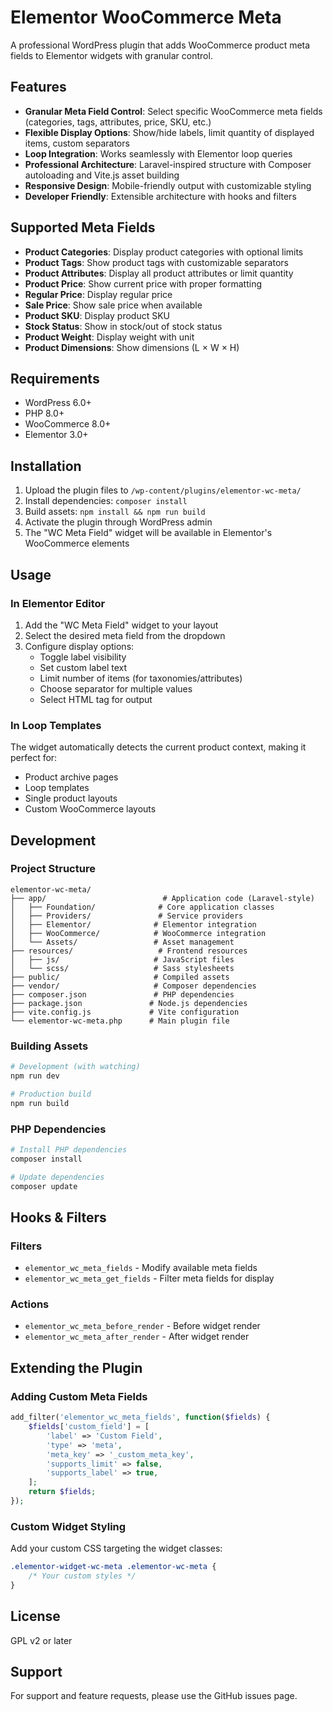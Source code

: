 # Elementor WooCommerce Meta

A professional WordPress plugin that adds WooCommerce product meta fields to Elementor widgets with granular control.

## Features

- **Granular Meta Field Control**: Select specific WooCommerce meta fields (categories, tags, attributes, price, SKU, etc.)
- **Flexible Display Options**: Show/hide labels, limit quantity of displayed items, custom separators
- **Loop Integration**: Works seamlessly with Elementor loop queries
- **Professional Architecture**: Laravel-inspired structure with Composer autoloading and Vite.js asset building
- **Responsive Design**: Mobile-friendly output with customizable styling
- **Developer Friendly**: Extensible architecture with hooks and filters

## Supported Meta Fields

- **Product Categories**: Display product categories with optional limits
- **Product Tags**: Show product tags with customizable separators  
- **Product Attributes**: Display all product attributes or limit quantity
- **Product Price**: Show current price with proper formatting
- **Regular Price**: Display regular price
- **Sale Price**: Show sale price when available
- **Product SKU**: Display product SKU
- **Stock Status**: Show in stock/out of stock status
- **Product Weight**: Display weight with unit
- **Product Dimensions**: Show dimensions (L × W × H)

## Requirements

- WordPress 6.0+
- PHP 8.0+
- WooCommerce 8.0+
- Elementor 3.0+

## Installation

1. Upload the plugin files to `/wp-content/plugins/elementor-wc-meta/`
2. Install dependencies: `composer install`
3. Build assets: `npm install && npm run build`
4. Activate the plugin through WordPress admin
5. The "WC Meta Field" widget will be available in Elementor's WooCommerce elements

## Usage

### In Elementor Editor

1. Add the "WC Meta Field" widget to your layout
2. Select the desired meta field from the dropdown
3. Configure display options:
   - Toggle label visibility
   - Set custom label text
   - Limit number of items (for taxonomies/attributes)
   - Choose separator for multiple values
   - Select HTML tag for output

### In Loop Templates

The widget automatically detects the current product context, making it perfect for:
- Product archive pages
- Loop templates
- Single product layouts
- Custom WooCommerce layouts

## Development

### Project Structure

```
elementor-wc-meta/
├── app/                          # Application code (Laravel-style)
│   ├── Foundation/              # Core application classes
│   ├── Providers/               # Service providers
│   ├── Elementor/              # Elementor integration
│   ├── WooCommerce/            # WooCommerce integration
│   └── Assets/                 # Asset management
├── resources/                   # Frontend resources
│   ├── js/                     # JavaScript files
│   └── scss/                   # Sass stylesheets
├── public/                     # Compiled assets
├── vendor/                     # Composer dependencies
├── composer.json               # PHP dependencies
├── package.json               # Node.js dependencies
├── vite.config.js             # Vite configuration
└── elementor-wc-meta.php      # Main plugin file
```

### Building Assets

```bash
# Development (with watching)
npm run dev

# Production build
npm run build
```

### PHP Dependencies

```bash
# Install PHP dependencies
composer install

# Update dependencies
composer update
```

## Hooks & Filters

### Filters

- `elementor_wc_meta_fields` - Modify available meta fields
- `elementor_wc_meta_get_fields` - Filter meta fields for display

### Actions

- `elementor_wc_meta_before_render` - Before widget render
- `elementor_wc_meta_after_render` - After widget render

## Extending the Plugin

### Adding Custom Meta Fields

```php
add_filter('elementor_wc_meta_fields', function($fields) {
    $fields['custom_field'] = [
        'label' => 'Custom Field',
        'type' => 'meta',
        'meta_key' => '_custom_meta_key',
        'supports_limit' => false,
        'supports_label' => true,
    ];
    return $fields;
});
```

### Custom Widget Styling

Add your custom CSS targeting the widget classes:

```css
.elementor-widget-wc-meta .elementor-wc-meta {
    /* Your custom styles */
}
```

## License

GPL v2 or later

## Support

For support and feature requests, please use the GitHub issues page.
